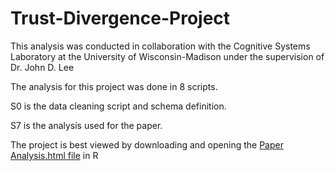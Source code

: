 # Trust-Divergence-Project

This analysis was conducted in collaboration with the Cognitive Systems Laboratory at the University of Wisconsin-Madison under the supervision of Dr. John D. Lee

The analysis for this project was done in 8 scripts.

S0 is the data cleaning script and schema definition.

S7 is the analysis used for the paper.

The project is best viewed by downloading and opening the [Paper Analysis.html file](https://github.com/snoejovich/Trust-Divergence-Project/blob/main/Paper%20Analysis.nb.html) in R
